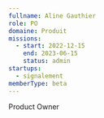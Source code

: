 ```yaml
---
fullname: Aline Gauthier
role: PO
domaine: Produit
missions:
  - start: 2022-12-15
    end: 2023-06-15
    status: admin
startups:
  - signalement
memberType: beta
---
```


Product Owner
